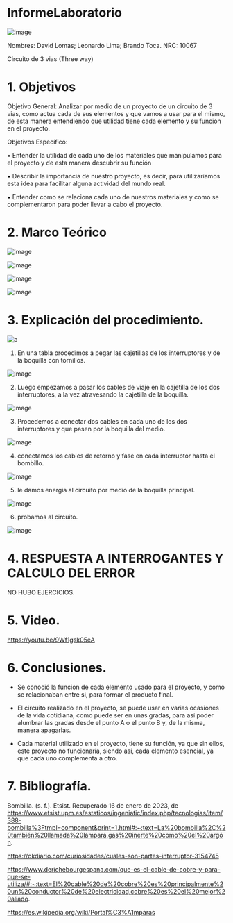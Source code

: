 # InformeLaboratorio

![image](https://user-images.githubusercontent.com/117947312/203880471-5e326b20-6cc9-4c7e-b7e1-5734e934a289.png)

Nombres: David Lomas; Leonardo Lima; Brando Toca.
NRC: 10067

Circuito de 3 vias (Three way)

# 1. Objetivos

Objetivo General: 
Analizar por medio de un proyecto de un circuito de 3 vias, como actua cada de sus elementos y que vamos a usar para el mismo, de esta manera entendiendo que utilidad tiene cada elemento y su función en el proyecto.

Objetivos Específico:

•	Entender la utilidad de cada uno de los materiales que manipulamos para el proyecto y de esta manera descubrir su función

•	Describir la importancia de nuestro proyecto, es decir, para utilizaríamos esta idea para facilitar alguna actividad del mundo real.

•	Entender como se relaciona cada uno de nuestros materiales y como se complementaron para poder llevar a cabo el proyecto.

# 2. Marco Teórico

![image](https://user-images.githubusercontent.com/117947312/212789967-347a5f22-c2bf-4335-9d90-945e84b7abb1.png)

![image](https://user-images.githubusercontent.com/117947312/212789983-2cbc4bc6-4496-4ecd-aa82-b0638bb7c00c.png)

![image](https://user-images.githubusercontent.com/117947312/212789997-e760f187-14df-4609-b77e-ee3f887693b6.png)

![image](https://user-images.githubusercontent.com/117947312/212790009-763fb676-26a6-4866-8d13-8a27889f6240.png)

# 3. Explicación del procedimiento.

![a](https://user-images.githubusercontent.com/117947312/212906457-c9c31cfd-28ca-455c-82e2-61119d84cd05.png)

1. En una tabla procedimos a pegar las cajetillas de los interruptores y de la boquilla con tornillos.

![image](https://user-images.githubusercontent.com/117947312/212790481-5a5a7966-bb3a-4864-89ec-6f10dd8c4ede.png)

2. Luego empezamos a pasar los cables de viaje en la cajetilla de los dos interruptores, a la vez atravesando la cajetilla de la boquilla.

![image](https://user-images.githubusercontent.com/117947312/212792998-4608f6a5-882d-4767-a25a-f6ffd60372a2.png)

3. Procedemos a conectar dos cables en cada uno de los dos interruptores y que pasen por la boquilla del medio.

![image](https://user-images.githubusercontent.com/117947312/212795611-e31dc919-4b2d-4727-b1a9-7242b6bdcb93.png)

4. conectamos los cables de retorno y fase en cada interruptor hasta el bombillo.

![image](https://user-images.githubusercontent.com/117947312/212795737-efd39741-6434-4df2-98fe-43245aa91cb3.png)

5. le damos energia al circuito por medio de la boquilla principal.

![image](https://user-images.githubusercontent.com/117947312/212795793-adcfe34a-ed16-456d-b3ba-7d81c5285c2a.png)

6. probamos al circuito.

![image](https://user-images.githubusercontent.com/117947312/212795830-990a847c-58a0-44dc-bab3-94e81719fa25.png)

# 4. RESPUESTA A INTERROGANTES Y CALCULO DEL ERROR
NO HUBO EJERCICIOS.

# 5. Video.
https://youtu.be/9Wf1gsk05eA

# 6. Conclusiones.

* Se conoció la funcion de cada elemento usado para el proyecto, y como se relacionaban entre si, para formar el producto final.

* El circuito realizado en el proyecto, se puede usar en varias ocasiones de la vida cotidiana, como puede ser en unas gradas, para así poder alumbrar las gradas desde el punto A o el punto B y, de la misma, manera apagarlas.

* Cada material utilizado en el proyecto, tiene su función, ya que sin ellos, este proyecto no funcionaría, siendo así, cada elemento esencial, ya que cada uno complementa a otro.

# 7. Bibliografía.

Bombilla. (s. f.). Etsist. Recuperado 16 de enero de 2023, de https://www.etsist.upm.es/estaticos/ingeniatic/index.php/tecnologias/item/388-bombilla%3Ftmpl=component&print=1.html#:~:text=La%20bombilla%2C%20también%20llamada%20lámpara,gas%20inerte%20como%20el%20argón.
  
  
 https://okdiario.com/curiosidades/cuales-son-partes-interruptor-3154745


https://www.derichebourgespana.com/que-es-el-cable-de-cobre-y-para-que-se-utiliza/#:~:text=El%20cable%20de%20cobre%20es%20principalmente%20un%20conductor%20de%20electricidad,cobre%20es%20el%20mejor%20aliado.


https://es.wikipedia.org/wiki/Portal%C3%A1mparas

